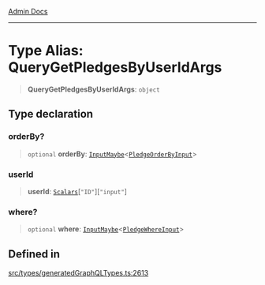 [Admin Docs](/)

***

# Type Alias: QueryGetPledgesByUserIdArgs

> **QueryGetPledgesByUserIdArgs**: `object`

## Type declaration

### orderBy?

> `optional` **orderBy**: [`InputMaybe`](InputMaybe.md)\<[`PledgeOrderByInput`](PledgeOrderByInput.md)\>

### userId

> **userId**: [`Scalars`](Scalars.md)\[`"ID"`\]\[`"input"`\]

### where?

> `optional` **where**: [`InputMaybe`](InputMaybe.md)\<[`PledgeWhereInput`](PledgeWhereInput.md)\>

## Defined in

[src/types/generatedGraphQLTypes.ts:2613](https://github.com/Suyash878/talawa-api/blob/cfd688207611ba245c99edd8dbaccb2cdbf6a043/src/types/generatedGraphQLTypes.ts#L2613)
